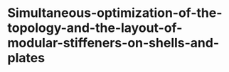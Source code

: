 # Simultaneous-optimization-of-the-topology-and-the-layout-of-modular-stiffeners-on-shells-and-plates